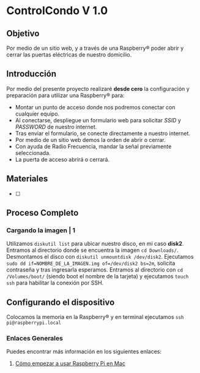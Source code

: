 # ControlCondo V 1.0

## Objetivo
Por medio de un sitio web, y a través de una Raspberry® poder abrir y cerrar las puertas eléctricas de nuestro domicilio.

## Introducción
Por medio del presente proyecto realizaré **desde cero** la configuración y preparación para utilizar una Raspberry® para:
- Montar un punto de acceso donde nos podremos conectar con cualquier equipo.
- Al conectarse, despliegue un formulario web para solicitar _SSID_ y _PASSWORD_ de nuestro internet.
- Tras enviar el formulario, se conecte directamente a nuestro internet.
- Por medio de un sitio web demos la orden de abrir o cerrar.
- Con ayuda de Radio Frecuencia, mandar la señal previamente seleccionada.
- La puerta de acceso abrirá o cerrará.

## Materiales
- [ ] 

## Proceso Completo

### Cargando la imagen | 1
Utilizamos ` diskutil list ` para ubicar nuestro disco, en mi caso **disk2**. 
Entramos al directorio donde se encuentra la imagen ` cd Downloads/ `.
Desmontamos el disco con ` diskutil unmountdisk /dev/disk2 `.
Ejecutamos ` sudo dd if=NOMBRE_DE_LA_IMAGEN.img of=/dev/disk2 bs=2m `, solicita contraseña y tras ingresarla esperamos.
Entramos al directorio con `cd /Volumes/boot/` (siendo boot el nombre de la tarjeta) y ejecutamos `touch ssh` para habilitar la conexión por SSH.

## Configurando el dispositivo

Colocamos la memoria en la Raspberry® y en terminal ejecutamos ` ssh pi@raspberrypi.local `


### Enlaces Generales
Puedes encontrar más información en los siguientes enlaces:
1. [Cómo empezar a usar Raspberry Pi en Mac](https://hipertextual.com/archivo/2014/04/raspberry-pi-mac/)
